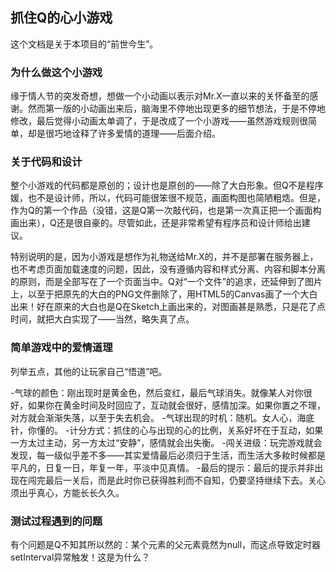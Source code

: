 ## **抓住Q的心**小游戏

这个文档是关于本项目的“前世今生”。


### 为什么做这个小游戏

缘于情人节的突发奇想，想做一个小动画以表示对Mr.X一直以来的关怀备至的感谢。然而第一版的小动画出来后，脑海里不停地出现更多的细节想法，于是不停地修改，最后觉得小动画太单调了，于是改成了一个小游戏——虽然游戏规则很简单，却是很巧地诠释了许多爱情的道理——后面介绍。

### 关于代码和设计

整个小游戏的代码都是原创的；设计也是原创的——除了大白形象。但Q不是程序媛，也不是设计师，所以，代码可能很笨很不规范，画面构图也简陋粗焅。但是，作为Q的第一个作品（没错，这是Q第一次敲代码，也是第一次真正把一个画面构画出来），Q还是很自豪的。尽管如此，还是非常希望有程序员和设计师给出建议。

特别说明的是，因为小游戏是想作为礼物送给Mr.X的，并不是部署在服务器上，也不考虑页面加载速度的问题，因此，没有遵循内容和样式分离、内容和脚本分离的原则，而是全部写在了一个页面当中。Q对“一个文件”的追求，还延伸到了图片上，以至于把原先的大白的PNG文件删除了，用HTML5的Canvas画了一个大白出来！好在原来的大白也是Q在Sketch上画出来的，对图画甚是熟悉，只是花了点时间，就把大白实现了——当然，略失真了点。

### 简单游戏中的爱情道理

列举五点，其他的让玩家自己“悟道”吧。

-气球的颜色：刚出现时是黄金色，然后变红，最后气球消失。就像某人对你很好，如果你在黄金时间及时回应了，互动就会很好，感情加深。如果你置之不理，对方就会渐渐失落，以至于失去机会。
-气球出现的时机：随机。女人心，海底针，你懂的。
-计分方式：抓住的心与出现的心的比例，关系好坏在于互动，如果一方太过主动，另一方太过“安静”，感情就会出失衡。
-闯关进级：玩完游戏就会发现，每一级似乎差不多——其实爱情最后必须归于生活，而生活大多籹时候都是平凡的，日复一日，年复一年，平淡中见真情。
-最后的提示：最后的提示并非出现在闯完最后一关后，而是此时你已获得胜利而不自知，仍要坚持继续下去。关心须出乎真心，方能长长久久。

### 测试过程遇到的问题

有个问题是Q不知其所以然的：某个元素的父元素竟然为null，而这点导致定时器setInterval异常触发！这是为什么？

